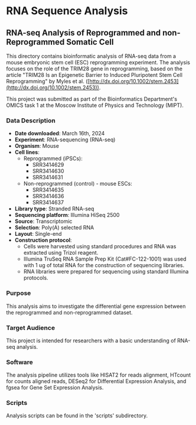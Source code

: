 # RNA Sequence Analysis

## RNA-seq Analysis of Reprogrammed and non-Reprogrammed Somatic Cell

This directory contains bioinformatic analysis of RNA-seq data from a mouse embryonic stem cell (ESC) reprogramming experiment. The analysis focuses on the role of the TRIM28 gene in reprogramming, based on the article "TRIM28 Is an Epigenetic Barrier to Induced Pluripotent Stem Cell Reprogramming" by Myles et al. ([http://dx.doi.org/10.1002/stem.2453](http://dx.doi.org/10.1002/stem.2453)).

This project was submitted as part of the Bioinformatics Department's OMICS task 1 at the Moscow Institute of Physics and Technology (MIPT).

### Data Description

- **Date downloaded**: March 16th, 2024
- **Experiment**: RNA-sequencing (RNA-seq)
- **Organism**: Mouse
- **Cell lines**:
  - Reprogrammed (iPSCs):
    - SRR3414629
    - SRR3414630
    - SRR3414631
  - Non-reprogrammed (control) - mouse ESCs:
    - SRR3414635
    - SRR3414636
    - SRR3414637
- **Library type**: Stranded RNA-seq
- **Sequencing platform**: Illumina HiSeq 2500
- **Source**: Transcriptomic
- **Selection**: Poly(A) selected RNA
- **Layout**: Single-end
- **Construction protocol**:
  - Cells were harvested using standard procedures and RNA was extracted using Trizol reagent.
  - Illumina TruSeq RNA Sample Prep Kit (Cat#FC-122-1001) was used with 1 ug of total RNA for the construction of sequencing libraries.
  - RNA libraries were prepared for sequencing using standard Illumina protocols.

### Purpose

This analysis aims to investigate the differential gene expression between the reprogrammed and non-reprogrammed dataset.

### Target Audience

This project is intended for researchers with a basic understanding of RNA-seq analysis.

### Software

The analysis pipeline utilizes tools like HISAT2 for reads alignment, HTcount for counts aligned reads, DESeq2 for Differential Expression Analysis, and fgsea for Gene Set Expression Analysis.

### Scripts

Analysis scripts can be found in the 'scripts' subdirectory.

